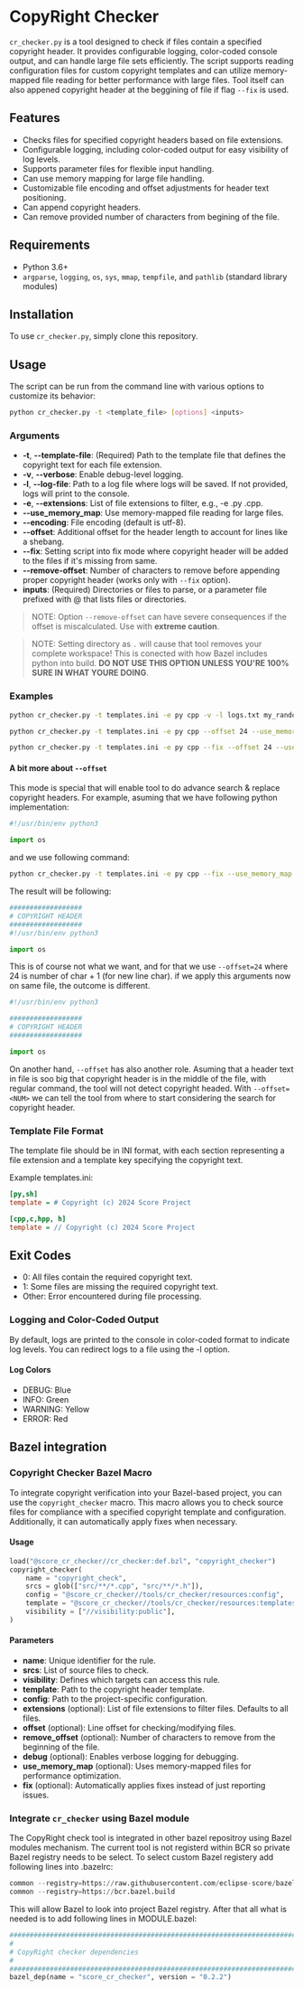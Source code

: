 # CopyRight Checker

`cr_checker.py` is a tool designed to check if files contain a specified copyright header. It provides configurable logging, color-coded console output, and can handle large file sets efficiently. The script supports reading configuration files for custom copyright templates and can utilize memory-mapped file reading for better performance with large files. Tool itself can also appened copyright header at the beggining of file if flag `--fix` is used.

## Features

- Checks files for specified copyright headers based on file extensions.
- Configurable logging, including color-coded output for easy visibility of log levels.
- Supports parameter files for flexible input handling.
- Can use memory mapping for large file handling.
- Customizable file encoding and offset adjustments for header text positioning.
- Can append copyright headers.
- Can remove provided number of characters from begining of the file.

## Requirements

- Python 3.6+
- `argparse`, `logging`, `os`, `sys`, `mmap`, `tempfile`, and `pathlib` (standard library modules)

## Installation

To use `cr_checker.py`, simply clone this repository.

## Usage

The script can be run from the command line with various options to customize its behavior:

```bash
python cr_checker.py -t <template_file> [options] <inputs>
```

### Arguments

- **-t**, **--template-file**: (Required) Path to the template file that defines the copyright text for each file extension.
- **-v**, **--verbose**: Enable debug-level logging.
- **-l**, **--log-file**: Path to a log file where logs will be saved. If not provided, logs will print to the console.
- **-e**, **--extensions**: List of file extensions to filter, e.g., -e .py .cpp.
- **--use_memory_map**: Use memory-mapped file reading for large files.
- **--encoding**: File encoding (default is utf-8).
- **--offset**: Additional offset for the header length to account for lines like a shebang.
- **--fix**: Setting script into fix mode where copyright header will be added to the files if it's missing from same.
- **--remove-offset**: Number of characters to remove before appending proper copyright header (works only with `--fix` option).
- **inputs**: (Required) Directories or files to parse, or a parameter file prefixed with @ that lists files or directories.

> NOTE: Option `--remove-offset` can have severe consequences if the offset is miscalculated. Use with **extreme caution**.

> NOTE: Setting directory as `.` will cause that tool removes your complete workspace! This is conected with how Bazel includes python into build. **DO NOT USE THIS OPTION UNLESS YOU'RE 100% SURE IN WHAT YOURE DOING**.

### Examples

```sh
python cr_checker.py -t templates.ini -e py cpp -v -l logs.txt my_random_file.cpp my_random_file.py

python cr_checker.py -t templates.ini -e py cpp --offset 24 --use_memory_map @files_to_check.txt

python cr_checker.py -t templates.ini -e py cpp --fix --offset 24 --use_memory_map @files_to_check.txt

```

#### A bit more about `--offset`

This mode is special that will enable tool to do advance search & replace copyright headers. For example, asuming that we have following python implementation:

```python
#!/usr/bin/env python3

import os
```

and we use following command:

```sh
python cr_checker.py -t templates.ini -e py cpp --fix --use_memory_map @files_to_check.txt
```

The result will be following:

```python
##################
# COPYRIGHT HEADER
##################
#!/usr/bin/env python3

import os
```

This is of course not what we want, and for that we use `--offset=24` where 24 is number of char + 1 (for new line char).
if we apply this arguments now on same file, the outcome is different.

```python
#!/usr/bin/env python3

##################
# COPYRIGHT HEADER
##################

import os
```

On another hand, `--offset` has also another role. Asuming that a header text in file is soo big that copyright header is in the middle of the file, with regular command, the tool will not detect copyright headed. With `--offset=<NUM>` we can tell the tool from where to start considering the search for
copyright header.

### Template File Format

The template file should be in INI format, with each section representing a file extension and a template key specifying the copyright text.

Example templates.ini:

```ini
[py,sh]
template = # Copyright (c) 2024 Score Project

[cpp,c,hpp, h]
template = // Copyright (c) 2024 Score Project
```

## Exit Codes

- 0: All files contain the required copyright text.
- 1: Some files are missing the required copyright text.
- Other: Error encountered during file processing.

### Logging and Color-Coded Output

By default, logs are printed to the console in color-coded format to indicate log levels. You can redirect logs to a file using the -l option.

#### Log Colors

- DEBUG: Blue
- INFO: Green
- WARNING: Yellow
- ERROR: Red

## Bazel integration

### Copyright Checker Bazel Macro

To integrate copyright verification into your Bazel-based project, you can use the `copyright_checker` macro. This macro allows you to check source files for compliance with a specified copyright template and configuration. Additionally, it can automatically apply fixes when necessary.

#### Usage

```python
load("@score_cr_checker//cr_checker:def.bzl", "copyright_checker")
copyright_checker(
    name = "copyright_check",
    srcs = glob(["src/**/*.cpp", "src/**/*.h"]),
    config = "@score_cr_checker//tools/cr_checker/resources:config",
    template = "@score_cr_checker//tools/cr_checker/resources:templates",
    visibility = ["//visibility:public"],
)
```

#### Parameters

- **name**: Unique identifier for the rule.
- **srcs**: List of source files to check.
- **visibility**: Defines which targets can access this rule.
- **template**: Path to the copyright header template.
- **config**: Path to the project-specific configuration.
- **extensions** (optional): List of file extensions to filter files. Defaults to all files.
- **offset** (optional): Line offset for checking/modifying files.
- **remove_offset** (optional): Number of characters to remove from the beginning of the file.
- **debug** (optional): Enables verbose logging for debugging.
- **use_memory_map** (optional): Uses memory-mapped files for performance optimization.
- **fix** (optional): Automatically applies fixes instead of just reporting issues.

### Integrate `cr_checker` using Bazel module

The CopyRight check tool is integrated in other bazel repositroy using Bazel modules mechanism. The current tool is not registerd within BCR so private Bazel registry needs to be select. To select custom Bazel registery add following lines into .bazelrc:

```python
common --registry=https://raw.githubusercontent.com/eclipse-score/bazel_registry/main/
common --registry=https://bcr.bazel.build
```

This will allow Bazel to look into project Bazel registry. After that all what is needed is to add following lines in MODULE.bazel:

```python
###############################################################################
#
# CopyRight checker dependencies
#
###############################################################################
bazel_dep(name = "score_cr_checker", version = "0.2.2")
```

